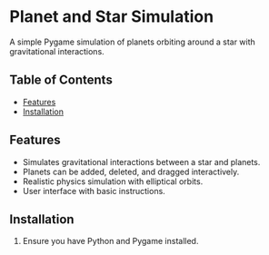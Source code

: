 # Planet and Star Simulation

A simple Pygame simulation of planets orbiting around a star with gravitational interactions.

## Table of Contents

- [Features](#features)
- [Installation](#installation)

## Features

- Simulates gravitational interactions between a star and planets.
- Planets can be added, deleted, and dragged interactively.
- Realistic physics simulation with elliptical orbits.
- User interface with basic instructions.

## Installation

1. Ensure you have Python and Pygame installed.


